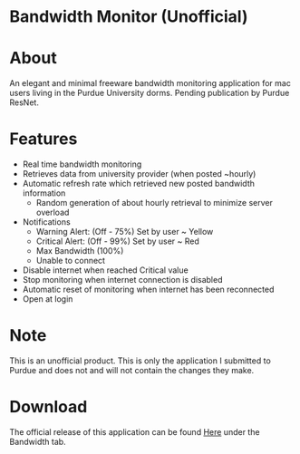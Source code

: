 Bandwidth Monitor (Unofficial)
==============================

About
=====

An elegant and minimal freeware bandwidth monitoring application for mac users living in the Purdue University dorms. Pending publication by Purdue ResNet.


Features
========

- Real time bandwidth monitoring 
- Retrieves data from university provider (when posted ~hourly)
- Automatic refresh rate which retrieved new posted bandwidth information
	- Random generation of about hourly retrieval to minimize server overload
- Notifications
	- Warning Alert: (Off - 75%) Set by user  ~ Yellow
	- Critical Alert: (Off - 99%) Set by user ~ Red
	- Max Bandwidth (100%)
	- Unable to connect
- Disable internet when reached Critical value
- Stop monitoring when internet connection is disabled
- Automatic reset of monitoring when internet has been reconnected
- Open at login

Note
====

This is an unofficial product. This is only the application I submitted to Purdue and does not and will not contain the changes they make. 

Download
========

The official release of this application can be found [Here](https://my.resnet.purdue.edu/downloads/by_os/mac-os-x) under the Bandwidth tab. 

